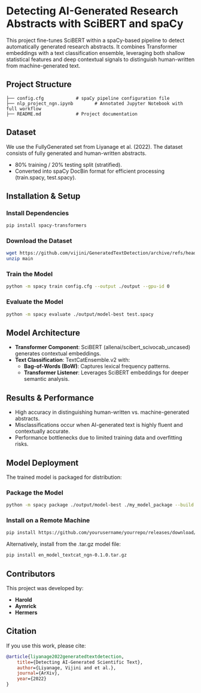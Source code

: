 # Detecting AI-Generated Research Abstracts with SciBERT and spaCy

This project fine-tunes SciBERT within a spaCy-based pipeline to detect automatically generated research abstracts. It combines Transformer embeddings with a text classification ensemble, leveraging both shallow statistical features and deep contextual signals to distinguish human-written from machine-generated text.

## Project Structure

```
├── config.cfg            # spaCy pipeline configuration file
├── nlp_project_ngn.ipynb        # Annotated Jupyter Notebook with full workflow
├── README.md             # Project documentation
```

## Dataset

We use the FullyGenerated set from Liyanage et al. (2022). The dataset consists of fully generated and human-written abstracts.
- 80% training / 20% testing split (stratified).
- Converted into spaCy DocBin format for efficient processing (train.spacy, test.spacy).

## Installation & Setup

### Install Dependencies

```bash
pip install spacy-transformers
```

### Download the Dataset

```bash
wget https://github.com/vijini/GeneratedTextDetection/archive/refs/heads/main.zip
unzip main
```

### Train the Model

```bash
python -m spacy train config.cfg --output ./output --gpu-id 0
```

### Evaluate the Model

```bash
python -m spacy evaluate ./output/model-best test.spacy
```


## Model Architecture

- **Transformer Component**: SciBERT (allenai/scibert_scivocab_uncased) generates contextual embeddings.
- **Text Classification**: TextCatEnsemble.v2 with:
    - **Bag-of-Words (BoW)**: Captures lexical frequency patterns.
    - **Transformer Listener**: Leverages SciBERT embeddings for deeper semantic analysis.

## Results & Performance

- High accuracy in distinguishing human-written vs. machine-generated abstracts.
- Misclassifications occur when AI-generated text is highly fluent and contextually accurate.
- Performance bottlenecks due to limited training data and overfitting risks.

## Model Deployment

The trained model is packaged for distribution:

### Package the Model

```bash
python -m spacy package ./output/model-best ./my_model_package --build wheel --create-meta
```

### Install on a Remote Machine

```bash
pip install https://github.com/yourusername/yourrepo/releases/download/v1.0.0/your_model.whl
```

Alternatively, install from the .tar.gz model file:

```bash
pip install en_model_textcat_ngn-0.1.0.tar.gz
```

## Contributors

This project was developed by:
- **Harold** 
- **Aymrick**
- **Hermers**

## Citation

If you use this work, please cite:

```bibtex
@article{liyanage2022generatedtextdetection,
    title={Detecting AI-Generated Scientific Text},
    author={Liyanage, Vijini and et al.},
    journal={ArXiv},
    year={2022}
}
```